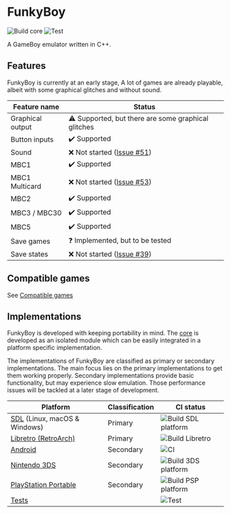 # FunkyBoy

![Build core](https://github.com/kremi151/FunkyBoy/workflows/Build%20core/badge.svg)
![Test](https://github.com/kremi151/FunkyBoy/workflows/Test/badge.svg)

A GameBoy emulator written in C++.

## Features

FunkyBoy is currently at an early stage,
A lot of games are already playable, albeit with some graphical glitches and without sound.

|Feature name|Status|
|------------|------|
|Graphical output|:warning: Supported, but there are some graphical glitches|
|Button inputs|:heavy_check_mark: Supported|
|Sound|:x: Not started ([Issue #51](https://github.com/kremi151/FunkyBoy/issues/51))|
|MBC1|:heavy_check_mark: Supported|
|MBC1 Multicard|:x: Not started ([Issue #53](https://github.com/kremi151/FunkyBoy/issues/53))|
|MBC2|:heavy_check_mark: Supported|
|MBC3 / MBC30|:heavy_check_mark: Supported|
|MBC5|:heavy_check_mark: Supported|
|Save games|:question: Implemented, but to be tested|
|Save states|:x: Not started ([Issue #39](https://github.com/kremi151/FunkyBoy/issues/39))|

## Compatible games
See [Compatible games](./docs/COMPATIBLE_GAMES.md)

## Implementations

FunkyBoy is developed with keeping portability in mind.
The [core](https://github.com/kremi151/FunkyBoy/tree/master/core) is developed as an isolated module which can be easily integrated in a platform specific implementation.

The implementations of FunkyBoy are classified as primary or secondary implementations.
The main focus lies on the primary implementations to get them working properly.
Secondary implementations provide basic functionality, but may experience slow emulation.
Those performance issues will be tackled at a later stage of development.

|Platform|Classification|CI status|
|--------|--------------|---------|
|[SDL](https://github.com/kremi151/FunkyBoy/tree/master/platform-sdl) (Linux, macOS & Windows)|Primary|![Build SDL platform](https://github.com/kremi151/FunkyBoy/workflows/Build%20SDL%20platform/badge.svg)|
|[Libretro (RetroArch)](https://github.com/kremi151/FunkyBoy/tree/master/platform-libretro)|Primary|![Build Libretro](https://github.com/kremi151/FunkyBoy/workflows/Build%20Libretro/badge.svg)|
|[Android](https://github.com/kremi151/FunkyBoyAndroid)|Secondary|![CI](https://github.com/kremi151/FunkyBoyAndroid/workflows/CI/badge.svg)|
|[Nintendo 3DS](https://github.com/kremi151/FunkyBoy/tree/master/platform-3ds)|Secondary|![Build 3DS platform](https://github.com/kremi151/FunkyBoy/workflows/Build%203DS%20platform/badge.svg)|
|[PlayStation Portable](https://github.com/kremi151/FunkyBoy/tree/master/platform-psp)|Secondary|![Build PSP platform](https://github.com/kremi151/FunkyBoy/workflows/Build%20PSP%20platform/badge.svg)|
|[Tests](https://github.com/kremi151/FunkyBoy/tree/master/test)| |![Test](https://github.com/kremi151/FunkyBoy/workflows/Test/badge.svg)|
